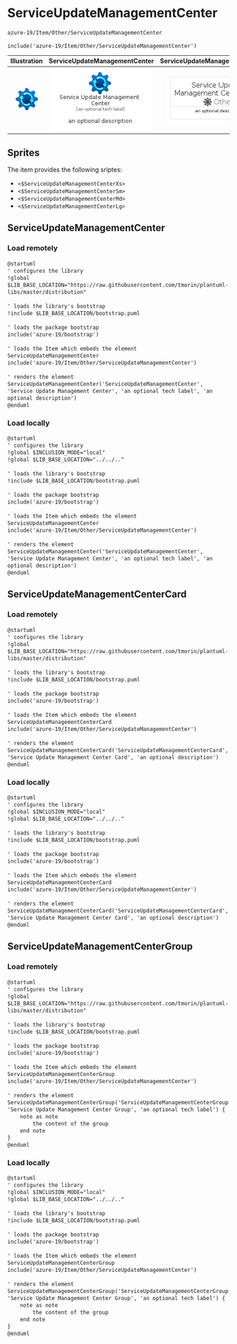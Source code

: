 # ServiceUpdateManagementCenter


```text
azure-19/Item/Other/ServiceUpdateManagementCenter
```

```text
include('azure-19/Item/Other/ServiceUpdateManagementCenter')
```



| Illustration | ServiceUpdateManagementCenter | ServiceUpdateManagementCenterCard | ServiceUpdateManagementCenterGroup |
| :---: | :---: | :---: | :---: |
| ![illustration for Illustration](../../../azure-19/Item/Other/ServiceUpdateManagementCenter.png) | ![illustration for ServiceUpdateManagementCenter](../../../azure-19/Item/Other/ServiceUpdateManagementCenter.Local.png) | ![illustration for ServiceUpdateManagementCenterCard](../../../azure-19/Item/Other/ServiceUpdateManagementCenterCard.Local.png) | ![illustration for ServiceUpdateManagementCenterGroup](../../../azure-19/Item/Other/ServiceUpdateManagementCenterGroup.Local.png) |



## Sprites
The item provides the following sriptes:

- `<$ServiceUpdateManagementCenterXs>`
- `<$ServiceUpdateManagementCenterSm>`
- `<$ServiceUpdateManagementCenterMd>`
- `<$ServiceUpdateManagementCenterLg>`





## ServiceUpdateManagementCenter

### Load remotely
```plantuml
@startuml
' configures the library
!global $LIB_BASE_LOCATION="https://raw.githubusercontent.com/tmorin/plantuml-libs/master/distribution"

' loads the library's bootstrap
!include $LIB_BASE_LOCATION/bootstrap.puml

' loads the package bootstrap
include('azure-19/bootstrap')

' loads the Item which embeds the element ServiceUpdateManagementCenter
include('azure-19/Item/Other/ServiceUpdateManagementCenter')

' renders the element
ServiceUpdateManagementCenter('ServiceUpdateManagementCenter', 'Service Update Management Center', 'an optional tech label', 'an optional description')
@enduml
```

### Load locally
```plantuml
@startuml
' configures the library
!global $INCLUSION_MODE="local"
!global $LIB_BASE_LOCATION="../../.."

' loads the library's bootstrap
!include $LIB_BASE_LOCATION/bootstrap.puml

' loads the package bootstrap
include('azure-19/bootstrap')

' loads the Item which embeds the element ServiceUpdateManagementCenter
include('azure-19/Item/Other/ServiceUpdateManagementCenter')

' renders the element
ServiceUpdateManagementCenter('ServiceUpdateManagementCenter', 'Service Update Management Center', 'an optional tech label', 'an optional description')
@enduml
```

## ServiceUpdateManagementCenterCard

### Load remotely
```plantuml
@startuml
' configures the library
!global $LIB_BASE_LOCATION="https://raw.githubusercontent.com/tmorin/plantuml-libs/master/distribution"

' loads the library's bootstrap
!include $LIB_BASE_LOCATION/bootstrap.puml

' loads the package bootstrap
include('azure-19/bootstrap')

' loads the Item which embeds the element ServiceUpdateManagementCenterCard
include('azure-19/Item/Other/ServiceUpdateManagementCenter')

' renders the element
ServiceUpdateManagementCenterCard('ServiceUpdateManagementCenterCard', 'Service Update Management Center Card', 'an optional description')
@enduml
```

### Load locally
```plantuml
@startuml
' configures the library
!global $INCLUSION_MODE="local"
!global $LIB_BASE_LOCATION="../../.."

' loads the library's bootstrap
!include $LIB_BASE_LOCATION/bootstrap.puml

' loads the package bootstrap
include('azure-19/bootstrap')

' loads the Item which embeds the element ServiceUpdateManagementCenterCard
include('azure-19/Item/Other/ServiceUpdateManagementCenter')

' renders the element
ServiceUpdateManagementCenterCard('ServiceUpdateManagementCenterCard', 'Service Update Management Center Card', 'an optional description')
@enduml
```

## ServiceUpdateManagementCenterGroup

### Load remotely
```plantuml
@startuml
' configures the library
!global $LIB_BASE_LOCATION="https://raw.githubusercontent.com/tmorin/plantuml-libs/master/distribution"

' loads the library's bootstrap
!include $LIB_BASE_LOCATION/bootstrap.puml

' loads the package bootstrap
include('azure-19/bootstrap')

' loads the Item which embeds the element ServiceUpdateManagementCenterGroup
include('azure-19/Item/Other/ServiceUpdateManagementCenter')

' renders the element
ServiceUpdateManagementCenterGroup('ServiceUpdateManagementCenterGroup', 'Service Update Management Center Group', 'an optional tech label') {
    note as note
        the content of the group
    end note
}
@enduml
```

### Load locally
```plantuml
@startuml
' configures the library
!global $INCLUSION_MODE="local"
!global $LIB_BASE_LOCATION="../../.."

' loads the library's bootstrap
!include $LIB_BASE_LOCATION/bootstrap.puml

' loads the package bootstrap
include('azure-19/bootstrap')

' loads the Item which embeds the element ServiceUpdateManagementCenterGroup
include('azure-19/Item/Other/ServiceUpdateManagementCenter')

' renders the element
ServiceUpdateManagementCenterGroup('ServiceUpdateManagementCenterGroup', 'Service Update Management Center Group', 'an optional tech label') {
    note as note
        the content of the group
    end note
}
@enduml
```

